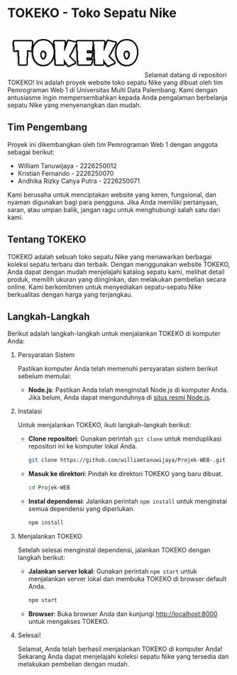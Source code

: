 # TOKEKO - Toko Sepatu Nike
![TOKEKO Logo](./public/assets/Logo/tokeko.png)
Selamat datang di repositori TOKEKO! Ini adalah proyek website toko sepatu Nike yang dibuat oleh tim Pemrograman Web 1 di Universitas Multi Data Palembang. Kami dengan antusiasme ingin mempersembahkan kepada Anda pengalaman berbelanja sepatu Nike yang menyenangkan dan mudah.

## Tim Pengembang

Proyek ini dikembangkan oleh tim Pemrograman Web 1 dengan anggota sebagai berikut:

- William Tanuwijaya - 2226250012
- Kristian Fernando - 2226250070
- Andhika Rizky Cahya Putra - 2226250071

Kami berusaha untuk menciptakan website yang keren, fungsional, dan nyaman digunakan bagi para pengguna. Jika Anda memiliki pertanyaan, saran, atau umpan balik, jangan ragu untuk menghubungi salah satu dari kami.

## Tentang TOKEKO

TOKEKO adalah sebuah toko sepatu Nike yang menawarkan berbagai koleksi sepatu terbaru dan terbaik. Dengan menggunakan website TOKEKO, Anda dapat dengan mudah menjelajahi katalog sepatu kami, melihat detail produk, memilih ukuran yang diinginkan, dan melakukan pembelian secara online. Kami berkomitmen untuk menyediakan sepatu-sepatu Nike berkualitas dengan harga yang terjangkau.

## Langkah-Langkah

Berikut adalah langkah-langkah untuk menjalankan TOKEKO di komputer Anda:

1. Persyaratan Sistem

   Pastikan komputer Anda telah memenuhi persyaratan sistem berikut sebelum memulai:

   - **Node.js**: Pastikan Anda telah menginstall Node.js di komputer Anda. Jika belum, Anda dapat mengunduhnya di [situs resmi Node.js](https://nodejs.org).

2. Instalasi

   Untuk menjalankan TOKEKO, ikuti langkah-langkah berikut:

   - **Clone repositori**: Gunakan perintah `git clone` untuk menduplikasi repositori ini ke komputer lokal Anda.

     ```bash
     git clone https://github.com/williamtanuwijaya/Projek-WEB-.git
     ```

   - **Masuk ke direktori**: Pindah ke direktori TOKEKO yang baru dibuat.

     ```bash
     cd Projek-WEB
     ```

   - **Instal dependensi**: Jalankan perintah `npm install` untuk menginstal semua dependensi yang diperlukan.

     ```bash
     npm install
     ```

3. Menjalankan TOKEKO

   Setelah selesai menginstal dependensi, jalankan TOKEKO dengan langkah berikut:

   - **Jalankan server lokal**: Gunakan perintah `npm start` untuk menjalankan server lokal dan membuka TOKEKO di browser default Anda.

     ```bash
     npm start
     ```

   - **Browser**: Buka browser Anda dan kunjungi [http://localhost:8000](http://localhost:8000) untuk mengakses TOKEKO.

4. Selesai!

   Selamat, Anda telah berhasil menjalankan TOKEKO di komputer Anda! Sekarang Anda dapat menjelajahi koleksi sepatu Nike yang tersedia dan melakukan pembelian dengan mudah.
